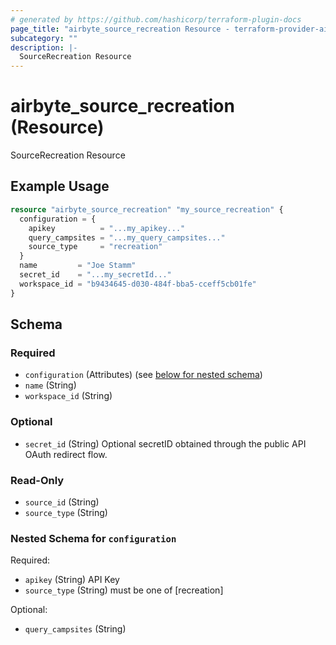 ```yaml
---
# generated by https://github.com/hashicorp/terraform-plugin-docs
page_title: "airbyte_source_recreation Resource - terraform-provider-airbyte"
subcategory: ""
description: |-
  SourceRecreation Resource
---
```


# airbyte_source_recreation (Resource)

SourceRecreation Resource

## Example Usage

```terraform
resource "airbyte_source_recreation" "my_source_recreation" {
  configuration = {
    apikey          = "...my_apikey..."
    query_campsites = "...my_query_campsites..."
    source_type     = "recreation"
  }
  name         = "Joe Stamm"
  secret_id    = "...my_secretId..."
  workspace_id = "b9434645-d030-484f-bba5-cceff5cb01fe"
}
```

<!-- schema generated by tfplugindocs -->
## Schema

### Required

- `configuration` (Attributes) (see [below for nested schema](#nestedatt--configuration))
- `name` (String)
- `workspace_id` (String)

### Optional

- `secret_id` (String) Optional secretID obtained through the public API OAuth redirect flow.

### Read-Only

- `source_id` (String)
- `source_type` (String)

<a id="nestedatt--configuration"></a>
### Nested Schema for `configuration`

Required:

- `apikey` (String) API Key
- `source_type` (String) must be one of [recreation]

Optional:

- `query_campsites` (String)


